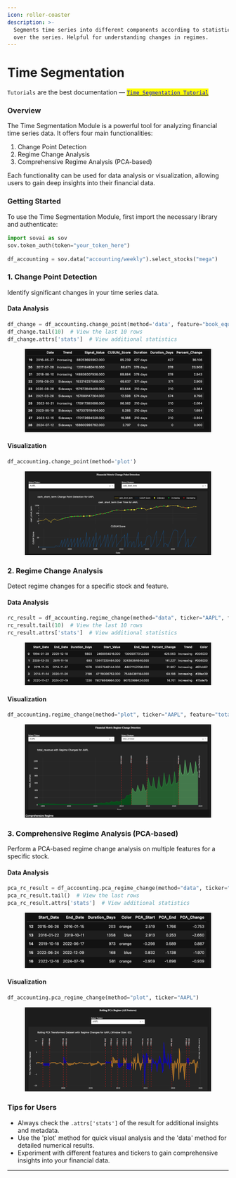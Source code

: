 ```yaml
---
icon: roller-coaster
description: >-
  Segments time series into different components according to statistical tests
  over the series. Helpful for understanding changes in regimes.
---
```


# Time Segmentation

`Tutorials` are the best documentation — [<mark style="color:blue;">`Time Segmentation Tutorial`</mark>](https://colab.research.google.com/github/sovai-research/sovai-public/blob/main/notebooks/computational/Segmentation%20Notebook.ipynb)

### Overview

The Time Segmentation Module is a powerful tool for analyzing financial time series data. It offers four main functionalities:

1. Change Point Detection
2. Regime Change Analysis
3. Comprehensive Regime Analysis (PCA-based)

Each functionality can be used for data analysis or visualization, allowing users to gain deep insights into their financial data.

### Getting Started

To use the Time Segmentation Module, first import the necessary library and authenticate:

```python
import sovai as sov
sov.token_auth(token="your_token_here")
```

```python
df_accounting = sov.data("accounting/weekly").select_stocks("mega")
```

### 1. Change Point Detection

Identify significant changes in your time series data.

#### Data Analysis

```python
df_change = df_accounting.change_point(method='data', feature="book_equity_value")
df_change.tail(10)  # View the last 10 rows
df_change.attrs['stats']  # View additional statistics
```

<figure><img src="../.gitbook/assets/time_segmentation_1.png" alt=""><figcaption></figcaption></figure>

#### Visualization

```python
df_accounting.change_point(method='plot')
```

<figure><img src="../.gitbook/assets/time_segmentation_2.png" alt=""><figcaption></figcaption></figure>

### 2. Regime Change Analysis

Detect regime changes for a specific stock and feature.

#### Data Analysis

```python
rc_result = df_accounting.regime_change(method="data", ticker="AAPL", feature="total_revenue")
rc_result.tail(10)  # View the last 10 rows
rc_result.attrs['stats']  # View additional statistics
```

<figure><img src="../.gitbook/assets/time_segmentation_3.png" alt=""><figcaption></figcaption></figure>

#### Visualization

```python
df_accounting.regime_change(method="plot", ticker="AAPL", feature="total_revenue")
```

<figure><img src="../.gitbook/assets/time_segmentation_4.png" alt=""><figcaption></figcaption></figure>

### 3. Comprehensive Regime Analysis (PCA-based)

Perform a PCA-based regime change analysis on multiple features for a specific stock.

#### Data Analysis

```python
pca_rc_result = df_accounting.pca_regime_change(method="data", ticker="AAPL")
pca_rc_result.tail()  # View the last rows
pca_rc_result.attrs['stats']  # View additional statistics
```

<figure><img src="../.gitbook/assets/time_segmentation_5.png" alt=""><figcaption></figcaption></figure>

#### Visualization

```python
df_accounting.pca_regime_change(method="plot", ticker="AAPL")
```

<figure><img src="../.gitbook/assets/time_segmentation_6.png" alt=""><figcaption></figcaption></figure>

### Tips for Users

* Always check the `.attrs['stats']` of the result for additional insights and metadata.
* Use the 'plot' method for quick visual analysis and the 'data' method for detailed numerical results.
* Experiment with different features and tickers to gain comprehensive insights into your financial data.

***
